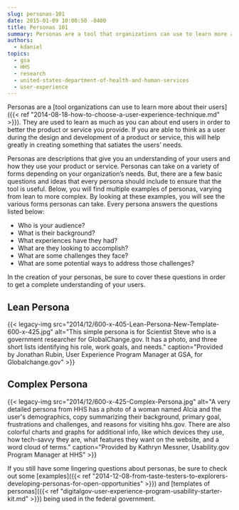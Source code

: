 ```yaml
---
slug: personas-101
date: 2015-01-09 10:00:50 -0400
title: Personas 101
summary: Personas are a tool that organizations can use to learn more about their users. They are used to learn as much as you can about end users in order to better the product or service you provide.
authors:
  - kdaniel
topics:
  - gsa
  - HHS
  - research
  - united-states-department-of-health-and-human-services
  - user-experience
---
```


Personas are a [tool organizations can use to learn more about their users]({{< ref "2014-08-18-how-to-choose-a-user-experience-technique.md" >}}). They are used to learn as much as you can about end users in order to better the product or service you provide. If you are able to think as a user during the design and development of a product or service, this will help greatly in creating something that satiates the users’ needs.

Personas are descriptions that give you an understanding of your users and how they use your product or service. Personas can take on a variety of forms depending on your organization’s needs. But, there are a few basic questions and ideas that every persona should include to ensure that the tool is useful. Below, you will find multiple examples of personas, varying from lean to more complex. By looking at these examples, you will see the various forms personas can take. Every persona answers the questions listed below:

  * Who is your audience?
  * What is their background?
  * What experiences have they had?
  * What are they looking to accomplish?
  * What are some challenges they face?
  * What are some potential ways to address those challenges?

In the creation of your personas, be sure to cover these questions in order to get a complete understanding of your users.

## Lean Persona

{{< legacy-img src="2014/12/600-x-405-Lean-Persona-New-Template-600-x-425.jpg" alt="This simple persona is for Scientist Steve who is a government researcher for GlobalChange.gov. It has a photo, and three short lists identifying his role, work goals, and needs." caption="Provided by Jonathan Rubin, User Experience Program Manager at GSA, for Globalchange.gov" >}}

## Complex Persona

{{< legacy-img src="2014/12/600-x-425-Complex-Persona.jpg" alt="A very detailed persona from HHS has a photo of a woman named Alcia and the user's demographics, copy summarizing their background, primary goal, frustrations and challenges, and reasons for visiting hhs.gov. There are also colorful charts and graphs for additional info, like which devices they use, how tech-savvy they are, what features they want on the website, and a word cloud of terms." caption="Provided by Kathryn Messner, Usability.gov Program Manager at HHS" >}}

If you still have some lingering questions about personas, be sure to check out some [examples]({{< ref "2014-12-08-from-taste-testers-to-explorers-developing-personas-for-open-opportunities" >}}) and [templates of personas]({{< ref "digitalgov-user-experience-program-usability-starter-kit.md" >}}) being used in the federal government.
